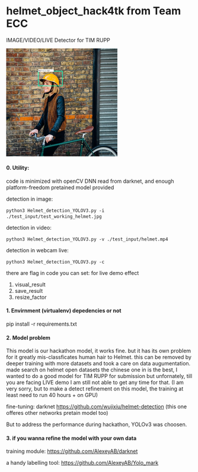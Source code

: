 # helmet_object_hack4tk from Team ECC

IMAGE/VIDEO/LIVE Detector for TIM RUPP

<img src="./result/test_larger.jpg" width="300"  />

#### 0. Utility:

code is minimized with openCV DNN read from darknet, and enough platform-freedom
pretained model provided

detection in image:
```
python3 Helmet_detection_YOLOV3.py -i ./test_input/test_working_helmet.jpg
```

detection in video:
```
python3 Helmet_detection_YOLOV3.py -v ./test_input/helmet.mp4
```

detection in webcam live:
```
python3 Helmet_detection_YOLOV3.py -c
```
there are flag in code you can set: 
for live demo effect
1) visual_result
2) save_result
3) resize_factor  


#### 1. Envirnment (virtualenv) depedencies or not

pip install -r requirements.txt

#### 2. Model problem

This model is our hackathon model, it works fine. but it has its own problem for it greatly mis-classficates human hair to Helmet.
this can be removed by deeper training with more datasets and took a care on data augumentation.
made search on helmet open datasets the chinese one in is the best, I wanted to do a good model for TIM RUPP for submission but unfornately, till you are facing LIVE demo I am still not able to get any time for that. (I am very sorry, but to make a detect refinement on this model, the training at least need to run 40 hours + on GPU)

fine-tuning: darknet
https://github.com/wujixiu/helmet-detection (this one offeres other networks pretain model too)

But to address the performance during hackathon, YOLOv3 was choosen.

#### 3. if you wanna refine the model with your own data

training module: https://github.com/AlexeyAB/darknet

a handy labelling tool: https://github.com/AlexeyAB/Yolo_mark
